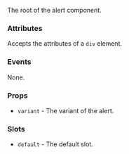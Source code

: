 The root of the alert component.

### Attributes

Accepts the attributes of a `div` element.

### Events

None.

### Props

- `variant` - The variant of the alert.

### Slots

- `default` - The default slot.

<!-- @include(./example.md) -->
